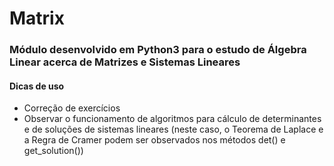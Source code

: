 # Matrix
### Módulo desenvolvido em Python3 para o estudo de Álgebra Linear acerca de Matrizes e Sistemas Lineares

#### Dicas de uso
- Correção de exercícios
- Observar o funcionamento de algoritmos para cálculo de determinantes e de soluções de sistemas lineares (neste caso, o Teorema de Laplace e a Regra de Cramer podem ser observados nos métodos det() e get_solution())
